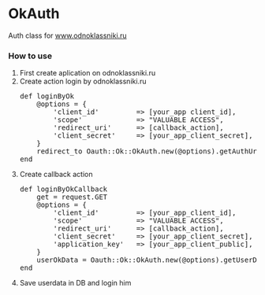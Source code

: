 OkAuth
======

Auth class for www.odnoklassniki.ru

<h3>How to use</h3>

<ol>
	<li>First create aplication on odnoklassniki.ru</li>
	<li>Create action login by odnoklassniki.ru
<pre>
def loginByOk
	@options = {
		'client_id'         => [your_app client_id],
		'scope'             => "VALUABLE ACCESS",
		'redirect_uri'      => [callback_action],
		'client_secret'     => [your_app_client_secret],
	}
	redirect_to Oauth::Ok::OkAuth.new(@options).getAuthUrl
end
</pre></li>
	<li>Create callback action
<pre>
def loginByOkCallback
	get = request.GET
	@options = {
		'client_id'         => [your_app_client_id],
		'scope'             => "VALUABLE ACCESS",
		'redirect_uri'      => [callback_action],
		'client_secret'     => [your_app_client_secret],
		'application_key'   => [your_app_client_public],
	}
	userOkData = Oauth::Ok::OkAuth.new(@options).getUserData(get["code"])
end
</pre></li>
  <li>Save userdata in DB and login him</li>
</ol>
